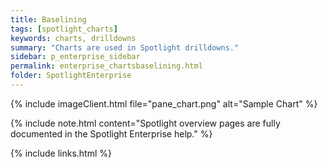 ```yaml
---
title: Baselining
tags: [spotlight_charts]
keywords: charts, drilldowns
summary: "Charts are used in Spotlight drilldowns."
sidebar: p_enterprise_sidebar
permalink: enterprise_chartsbaselining.html
folder: SpotlightEnterprise
---
```


{% include imageClient.html file="pane_chart.png" alt="Sample Chart" %}


{% include note.html content="Spotlight overview pages are fully documented in the Spotlight Enterprise help." %}

{% include links.html %}
